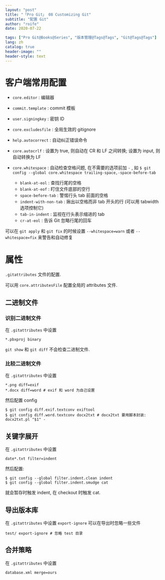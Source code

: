 ```yaml
---
layout: "post"
title: "「Pro Git」 08 Customizing Git"
subtitle: "配置 Git"
author: "roife"
date: 2020-07-22

tags: ["Pro Git@Books@Series", "版本管理@Tags@Tags", "Git@Tags@Tags"]
lang: zh
catalog: true
header-image: ""
header-style: text
---
```


# 客户端常用配置

- `core.editor`
  : 编辑器

- `commit.template`
  : commit 模板

- `user.signingkey`
  : 密钥 ID

- `core.excludesfile`
  : 全局生效的 gitignore

- `help.autocorrect`
  : 自动纠正错误命令

- `core.autocrlf`
  : 设置为 true, 则自动在 CR 和 LF 之间转换; 设置为 input, 则自动转换为 LF

- `core.whitespace`
  : 自动检查空格问题, 在不需要的选项前加 `-` , 如 `$ git config --global core.whitespace trailing-space,-space-before-tab`

  - `blank-at-eol`
    : 查找行尾的空格
  - `blank-at-eof`
    : 盯住文件底部的空行
  - `space-before-tab`
    : 警惕行头 tab 前面的空格
  - `indent-with-non-tab`
    : 揪出以空格而非 tab 开头的行 (可以用 tabwidth 选项控制它)
  - `tab-in-indent`
    : 监视在行头表示缩进的 tab
  - `cr-at-eol`
    : 告诉 Git 忽略行尾的回车

可以在 `git apply` 和 `git fix` 的时候设置 `--whitespace=warn` 或者
`--whitespace=fix` 来警告和自动修复

# 属性

`.gitattributes` 文件的配置.

可以用 `core.attributesFile` 配置全局的 attributes 文件.

## 二进制文件

### 识别二进制文件

在 `.gitattributes` 中设置

``` gitattributes
*.pbxproj binary
```

`git show` 和 `git diff` 不会检查二进制文件.

### 比较二进制文件

在 `.gitattributes` 中设置

``` gitattributes
*.png diff=exif
*.docx diff=word # exif 和 word 为自己设置
```

然后配置 config

``` shell
$ git config diff.exif.textconv exiftool
$ git config diff.word.textconv docx2txt # docx2txt 要用脚本封装: docx2txt.pl "$1" -
```

## 关键字展开

在 `.gitattributes` 中设置

``` gitattributes
date*.txt filter=indent
```

然后配置:

``` shell
$ git config --global filter.indent.clean indent
$ git config --global filter.indent.smudge cat
```

就会暂存时触发 indent, 在 checkout 时触发 cat.

## 导出版本库

在 `.gitattributes` 中设置 `export-ignore` 可以在导出时忽略一些文件

``` gitattributes
test/ export-ignore # 忽略 test 目录
```

## 合并策略

在 `.gitattributes` 中设置

``` gitattributes
database.xml merge=ours
```
